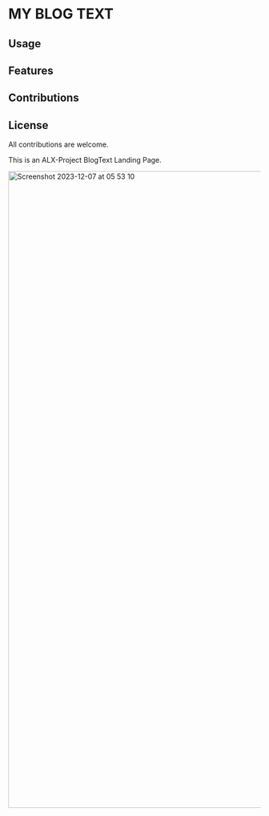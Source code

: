 # MY BLOG TEXT

##  Usage

##  Features

##  Contributions 

##  License

All contributions are welcome.

This is an ALX-Project BlogText Landing Page.

<img width="1271" alt="Screenshot 2023-12-07 at 05 53 10" src="https://github.com/Abstaina44/ALX-Portfolio-Project/assets/48015890/8b48afef-b4b6-4e69-a760-164874c46965">
